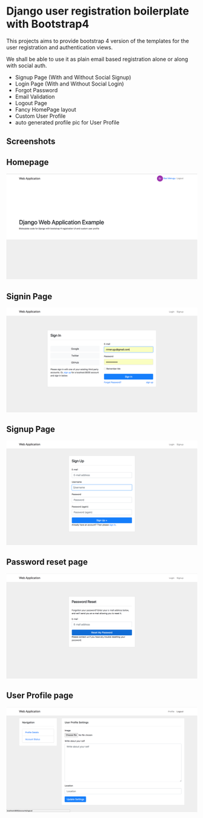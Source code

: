 # Django user registration boilerplate with Bootstrap4 

This projects aims to provide bootstrap 4 version of the templates for the user 
registration and authentication views.

We shall be able to use it as plain email based registration alone or along with social auth.


- Signup Page (With and Without Social Signup)
- Login Page (With and Without Social Login)
- Forgot Password
- Email Validation
- Logout Page
- Fancy HomePage layout
- Custom User Profile 
- auto generated profile pic for User Profile


## Screenshots


Homepage
---------
![homepage](screenshots/homepage.png)

Signin Page
---------
![Signin](screenshots/signin.png)

Signup Page
---------
![Signup](screenshots/signup.png)

Password reset page
---------
![password reset](screenshots/password-reset.png)

User Profile page
---------
![user profile](screenshots/user-profile.png)


